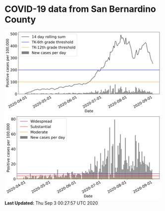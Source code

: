 # COVID-19 data from San Bernardino County
![image1](plots/graph.png)
![image2](plots/classification.png)
**Last Updated:** Thu Sep  3 00:27:57 UTC 2020